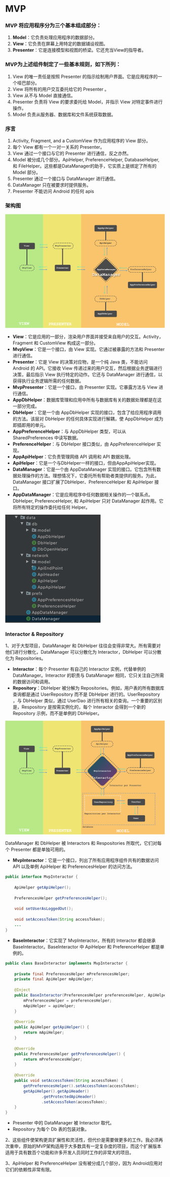 # MVP

### MVP 将应用程序分为三个基本组成部分：

1. **Model**：它负责处理应用程序的数据部分。
2. **View**：它负责在屏幕上用特定的数据铺设视图。
3. **Presenter**：它是连接模型和视图的桥梁。它还充当View的指导者。

### MVP为上述组件制定了一些基本规则，如下所列：

1. View 的唯一责任是按照 Presenter 的指示绘制用户界面。它是应用程序的一个哑巴部分。
2. View 将所有的用户交互委托给它的 Presenter 。
3. View 从不与 Model 直接通信。
4. Presenter 负责将 View 的要求委托给 Model，并指示 View 对特定事件进行操作。
5. Model 负责从服务器、数据库和文件系统获取数据。

### 序言

1. Activity, Fragment, and a CustomView 作为应用程序的 View 部分。
2. 每个 View 都有一个一对一关系的 Presenter。
3. View 通过一个接口与它的 Presenter 进行通信，反之亦然。
4. Model 被分成几个部分。ApiHelper, PreferenceHelper, DatabaseHelper, 和 FileHelper。这些都是DataManager的助手，它实质上是绑定了所有的 Model 部分。
5. Presenter 通过一个接口与 DataManager 进行通信。
6. DataManager 只在被要求时提供服务。
7. Presenter 不能访问 Android 的任何 apis

### 架构图

![](./pics/09792-1etz8borfvbwoolchgczq1a.png)

* **View**：它是应用的一部分，渲染用户界面并接受来自用户的交互。Activity，Fragment 和 CustomView 构成这一部分。
* **MvpView**：它是一个接口，由 View 实现。它通过被暴露的方法和 Presenter 进行通信。
* **Presenter**：它是 View 的决策对应物，是一个纯 Java 类，不能访问 Android 的 API。它接收 View 传递过来的用户交互，然后根据业务逻辑进行决策，最后指示 View 执行特定的动作。它还与 DataManager 进行通信，以获得执行业务逻辑所需的任何数据。
* **MvpPresenter**：它是一个接口，由 Presenter 实现。它暴露方法与 View 进行通信。
* **AppDbHelper**：数据库管理和应用中所有与数据库有关的数据处理都是在这一部分完成。
* **DbHelper**：它是一个由 AppDbHelper 实现的接口，包含了给应用程序调用的方法。该层对 DbHelper 的任何具体实现进行解耦，使 AppDbHelper 成为即插即用的单元。
* **AppPreferenceHelper**：与 AppDbHelper 类型，可以从 SharedPreferences 中读写数据。
* **PreferenceHelper**：与 DbHelper 接口类似，由 AppPreferenceHelper 实现。
* **AppApiHelper**：它负责管理网络 API 调用和 API 数据处理。
* **ApiHelper**：它是一个与DbHelper一样的接口，但由AppApiHelper实现。
* **DataManager**：它是一个由 AppDataManager 实现的接口。它包含所有数据处理操作的方法。理想情况下，它委托所有帮助者类提供的服务。为此，DataManager 接口扩展了DbHelper、PreferenceHelper 和 ApiHelper 接口。
* **AppDataManager**：它是应用程序中任何数据相关操作的一个联系点。DbHelper, PreferenceHelper, 和 ApiHelper 只对 DataManager 起作用。它将所有特定的操作委托给任何 Helper。

![](./pics/20210508-143706.png)

### Interactor & Repository

1、对于大型项目，DataManager 和 DbHelper 往往会变得非常大。所有需要对他们进行分散化，DataManager 可以分散化为 Interactor，DbHelper 可以分散化为 Repositories。

* **Interactor**：每个 Presenter 有自己的 Interactor 实例，代替单例的 DataManager。Interactor 的职责与 DataManager 相同，它只关注自己所需的数据访问和调用。
* **Repository**：DbHelper 被分解为 Repositories。例如，用户表的所有数据库查询都是通过 UserRepository 而不是 DbHelper 进行的。UserRepository ，与 DbHelper 类似，通过 UserDao 进行所有相关的查询。一个重要的区别是，Respository 是按需实例化的，每个 Interactor 会得到一个新的 Repository 示例，而不是单例的 DbHelper。

![](./pics/f220e-1g24y6clgqprbiwa-uodfew.png)

DataManager 和 DbHelper 被 Interactors 和 Respositories 所取代，它们对每个 Presenter 都是单独可用的。

* **MvpInteractor**：它是一个接口，列出了所有应用程序组件共有的数据访问 API 以及单例 ApiHelper 和 PreferencesHelper 的访问方法。

```java
public interface MvpInteractor {

    ApiHelper getApiHelper();

    PreferencesHelper getPreferencesHelper();

    void setUserAsLoggedOut();

    void setAccessToken(String accessToken);
    ...
}
```

* **BaseInteractor**：它实现了 MvpInteractor。所有的 Interactor 都会继承 BaseInteractor。BaseInteractor 中 ApiHelper 和 PreferenceHelper 都是单例的。

```java
public class BaseInteractor implements MvpInteractor {

    private final PreferencesHelper mPreferencesHelper;
    private final ApiHelper mApiHelper;

    @Inject
    public BaseInteractor(PreferencesHelper preferencesHelper, ApiHelper apiHelper) {
        mPreferencesHelper = preferencesHelper;
        mApiHelper = apiHelper;
    }

    @Override
    public ApiHelper getApiHelper() {
        return mApiHelper;
    }

    @Override
    public PreferencesHelper getPreferencesHelper() {
        return mPreferencesHelper;
    }

    @Override
    public void setAccessToken(String accessToken) {
        getPreferencesHelper().setAccessToken(accessToken);
        getApiHelper().getApiHeader()
                .getProtectedApiHeader()
                .setAccessToken(accessToken);
    }
}
```

* Presenter 中的 DataManager 被 Interactor 取代。
* Repository 为每个 Db 表的包装对象。

2、这些组件使架构更具扩展性和灵活性，但代价是需要做更多的工作。我必须再次重申，原始的MVP架构适用于大多数具有一定复杂度的项目，而这个扩展版本适用于具有数百个功能和许多开发人员同时工作的非常大的项目。

3、ApiHelper 和 PreferenceHelper 没有被分成几个部分，因为 Android应用对它们的依赖性非常有限。

